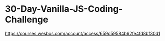 # 30-Day-Vanilla-JS-Coding-Challenge
https://courses.wesbos.com/account/access/659d59584b62fe4fd8bf30d1
